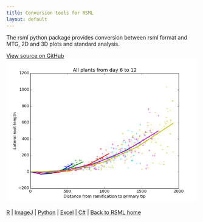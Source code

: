 ```yaml
---
title: Conversion tools for RSML
layout: default
---
```

The rsml python package provides conversion between rsml format and MTG, 2D and 3D plots and standard analysis.

[View source on GitHub](https://github.com/RootSystemML/RSML-conversion-tools/tree/master/python/rsml)
[![Python RSML package](/images/python_rsml.png)](/images/python_rsml.png)


[R](/tools/r_rsml) | [ImageJ](/tools/imagej_rsml) |  [Python](/tools/python_rsml) |  [Excel](/tools/excell_rsml) | [C#](/tools/c#_rsml) |  [Back to RSML home](/index)
